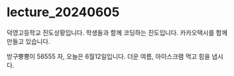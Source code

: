 # lecture_20240605
덕영고등학교 진도상황입니다. 학생들과 함께 코딩하는 진도입니다.
카카오택시를 함께 만들고 있습니다.

방구뿡뿡이
56555
자, 오늘은 6월12일입니다.
더운 여름, 아이스크램 먹고 힘을 냅시다.

